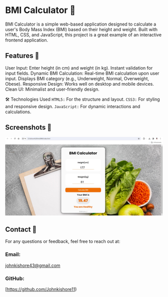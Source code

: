 # BMI Calculator 🧮
BMI Calculator is a simple web-based application designed to calculate a user's Body Mass Index (BMI) based on their height and weight. Built with HTML, CSS, and JavaScript, this project is a great example of an interactive frontend application.

## Features 🌟
User Input:
Enter height (in cm) and weight (in kg).
Instant validation for input fields.
Dynamic BMI Calculation:
Real-time BMI calculation upon user input.
Displays BMI category (e.g., Underweight, Normal, Overweight, Obese).
Responsive Design: Works well on desktop and mobile devices.
Clean UI: Minimalist and user-friendly design.

🛠️ Technologies Used
`HTML5:` For the structure and layout.
`CSS3:` For styling and responsive design.
`JavaScript:` For dynamic interactions and calculations.
## Screenshots 📸
![Screenshot](bmiss.jpg)

## Contact 💬
For any questions or feedback, feel free to reach out at:

### Email: 
johnkishore43@gmail.com
### GitHub:
[https://github.com/Johnkishore11)
